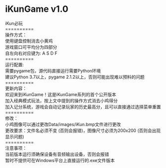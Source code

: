 # iKunGame v1.0
iKun必玩<br>
==========<br>
操作方式：<br>
使用键盘控制消去小黄鸡<br>
游戏窗口可平均分为四部分<br>
自左向右对应键为: A S D F<br>
==========<br>
运行配置:<br>
需要pygame包，源代码直接运行需要Python环境<br>
建议Python 3.7以上，pygame 2.1.2以上，否则可能出现难以预料的问题<br>
==========<br>
更新内容：<br>
欢迎来到iKunGame！这是iKunGame系列的首个公开版本<br>
加入经典模式玩法，按上文中提到的操作方式消去小鸡得分<br>
加入记分系统，游戏会自动记录玩家的历史最高分，且可以直接通过选择菜单重置<br>
==========<br>
修改：<br>
小鸡图像可以通过更改Data/images/iKun.bmp文件进行更改<br>
更改要求：文件名必须不变 (否则会报错)，图像尺寸必须为200x200 (否则会出现显示问题)<br>
==========<br>
注意事项：<br>
当前版本运行须确保设备有音频输出设备，否则会报错<br>
暂时不提供可在Windows平台上直接运行的.exe文件版本
